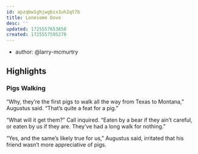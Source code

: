 ```yaml
---
id: apzqbw1ghjwgbix3uh2qt7b
title: Lonesome Dove
desc: ''
updated: 1725557653858
created: 1725557595270
---
```


- author: @larry-mcmurtry

## Highlights

### Pigs Walking

  “Why, they’re the first pigs to walk all the way from Texas to Montana,” Augustus said. “That’s quite a feat for a pig.” 

  “What will it get them?” Call inquired. “Eaten by a bear if they ain’t careful, or eaten by us if they are. They’ve had a long walk for nothing.”

  “Yes, and the same’s likely true for us,” Augustus said, irritated that his friend wasn’t more appreciative of pigs.